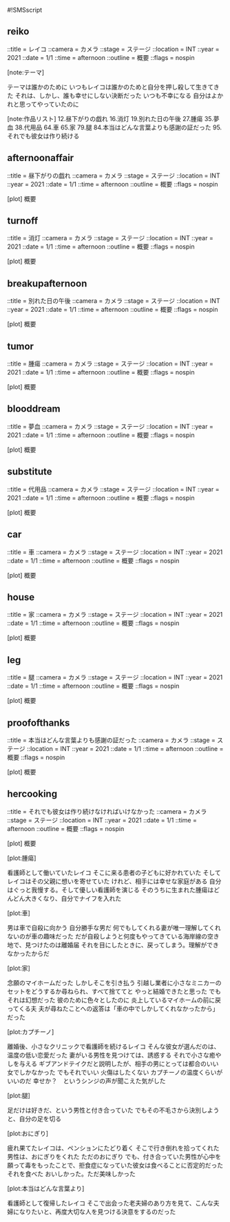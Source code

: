 #!SMSscript

## reiko

::title = レイコ
::camera = カメラ
::stage = ステージ
::location = INT
::year = 2021
::date = 1/1
::time = afternoon
::outline = 概要
::flags = nospin

[note:テーマ]

テーマは誰かのために
いつもレイコは誰かのためと自分を押し殺して生きてきた
それは、しかし、誰も幸せにしない決断だった
いつも不幸になる
自分はよかれと思ってやっていたのに

[note:作品リスト]
12.昼下がりの戯れ
16.消灯
19.別れた日の午後
27.腫瘍
35.夢血
38.代用品
64.車
65.家
79.腿
84.本当はどんな言葉よりも感謝の証だった
95.それでも彼女は作り続ける

## afternoonaffair

::title = 昼下がりの戯れ
::camera = カメラ
::stage = ステージ
::location = INT
::year = 2021
::date = 1/1
::time = afternoon
::outline = 概要
::flags = nospin

[plot]
概要

## turnoff

::title = 消灯
::camera = カメラ
::stage = ステージ
::location = INT
::year = 2021
::date = 1/1
::time = afternoon
::outline = 概要
::flags = nospin

[plot]
概要


## breakupafternoon

::title = 別れた日の午後
::camera = カメラ
::stage = ステージ
::location = INT
::year = 2021
::date = 1/1
::time = afternoon
::outline = 概要
::flags = nospin

[plot]
概要


## tumor

::title = 腫瘍
::camera = カメラ
::stage = ステージ
::location = INT
::year = 2021
::date = 1/1
::time = afternoon
::outline = 概要
::flags = nospin

[plot]
概要


## blooddream

::title = 夢血
::camera = カメラ
::stage = ステージ
::location = INT
::year = 2021
::date = 1/1
::time = afternoon
::outline = 概要
::flags = nospin

[plot]
概要


## substitute

::title = 代用品
::camera = カメラ
::stage = ステージ
::location = INT
::year = 2021
::date = 1/1
::time = afternoon
::outline = 概要
::flags = nospin

[plot]
概要


## car

::title = 車
::camera = カメラ
::stage = ステージ
::location = INT
::year = 2021
::date = 1/1
::time = afternoon
::outline = 概要
::flags = nospin

[plot]
概要


## house

::title = 家
::camera = カメラ
::stage = ステージ
::location = INT
::year = 2021
::date = 1/1
::time = afternoon
::outline = 概要
::flags = nospin

[plot]
概要


## leg

::title = 腿
::camera = カメラ
::stage = ステージ
::location = INT
::year = 2021
::date = 1/1
::time = afternoon
::outline = 概要
::flags = nospin

[plot]
概要


## proofofthanks

::title = 本当はどんな言葉よりも感謝の証だった
::camera = カメラ
::stage = ステージ
::location = INT
::year = 2021
::date = 1/1
::time = afternoon
::outline = 概要
::flags = nospin

[plot]
概要


## hercooking

::title = それでも彼女は作り続けなければいけなかった
::camera = カメラ
::stage = ステージ
::location = INT
::year = 2021
::date = 1/1
::time = afternoon
::outline = 概要
::flags = nospin

[plot]
概要






[plot:腫瘍]

看護師として働いていたレイコ
そこに来る患者の子どもに好かれていた
そしてレイコはその父親に想いを寄せていた
けれど、相手には幸せな家庭がある
自分はぐっと我慢する。そして優しい看護師を演じる
そのうちに生まれた腫瘍はどんどん大きくなり、自分でナイフを入れた

[plot:車]

男は車で自殺に向かう
自分勝手な男だ
何でもしてくれる妻が唯一理解してくれないのが車の趣味だった
だが自殺しようと何度もやってきている海岸線の空き地で、見つけたのは離婚届
それを目にしたときに、戻ってしまう。理解ができなかったからだ

[plot:家]

念願のマイホームだった
しかしそこを引き払う
引越し業者に小さなミニカーのセットをどうするか尋ねられ、すべて捨ててと
やっと結婚できたと思った
でもそれは幻想だった
彼のために色々としたのに
炎上しているマイホームの前に戻ってくる夫
夫が尋ねたことへの返答は「車の中でしかしてくれなかったから」だった

[plot:カプチーノ]

離婚後、小さなクリニックで看護師を続けるレイコ
そんな彼女が選んだのは、温度の低い恋愛だった
妻がいる男性を見つけては、誘惑する
それで小さな癒やしを与える
ギブアンドテイクだと説明したが、相手の男にとっては都合のいい女でしかなかった
でもそれでいい
火傷はしたくない
カプチーノの温度くらいがいいのだ
幸せか？　というシンジの声が聞こえた気がした

[plot:腿]

足だけは好きだ、という男性と付き合っていた
でもその不毛さから決別しようと、自分の足を切る

[plot:おにぎり]

疲れ果てたレイコは、ペンションにたどり着く
そこで行き倒れを拾ってくれた男性は、おにぎりをくれた
ただのおにぎり
でも、付き合っていた男性が心中を願って毒をもったことで、拒食症になっていた彼女は食べることに否定的だった
それを食べた
おいしかった。ただ美味しかった

[plot:本当はどんな言葉より]

看護師として復帰したレイコ
そこで出会った老夫婦のあり方を見て、こんな夫婦になりたいと、再度大切な人を見つける決意をするのだった

